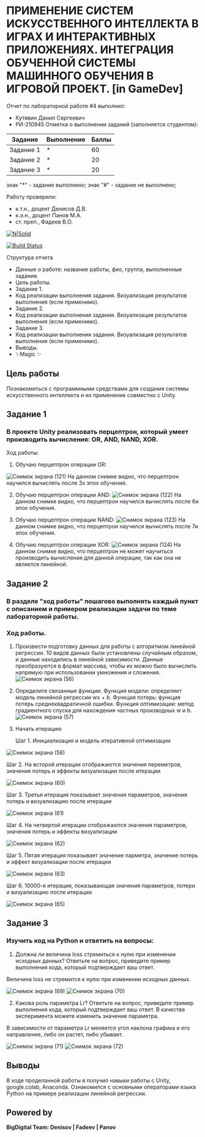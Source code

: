 # ПРИМЕНЕНИЕ СИСТЕМ ИСКУССТВЕННОГО ИНТЕЛЛЕКТА В ИГРАХ И ИНТЕРАКТИВНЫХ ПРИЛОЖЕНИЯХ. ИНТЕГРАЦИЯ ОБУЧЕННОЙ СИСТЕМЫ МАШИННОГО ОБУЧЕНИЯ В ИГРОВОЙ ПРОЕКТ. [in GameDev]
Отчет по лабораторной работе #4 выполнил:
- Кутявин Данил Сергеевич
- РИ-210945
Отметка о выполнении заданий (заполняется студентом):

| Задание | Выполнение | Баллы |
| ------ | ------ | ------ |
| Задание 1 | * | 60 |
| Задание 2 | * | 20 |
| Задание 3 | * | 20 |

знак "*" - задание выполнено; знак "#" - задание не выполнено;

Работу проверили:
- к.т.н., доцент Денисов Д.В.
- к.э.н., доцент Панов М.А.
- ст. преп., Фадеев В.О.

[![N|Solid](https://cldup.com/dTxpPi9lDf.thumb.png)](https://nodesource.com/products/nsolid)

[![Build Status](https://travis-ci.org/joemccann/dillinger.svg?branch=master)](https://travis-ci.org/joemccann/dillinger)

Структура отчета

- Данные о работе: название работы, фио, группа, выполненные задания.
- Цель работы.
- Задание 1.
- Код реализации выполнения задания. Визуализация результатов выполнения (если применимо).
- Задание 2.
- Код реализации выполнения задания. Визуализация результатов выполнения (если применимо).
- Задание 3.
- Код реализации выполнения задания. Визуализация результатов выполнения (если применимо).
- Выводы.
- ✨Magic ✨

## Цель работы
Познакомиться с программными средствами для создания системы искусственного интеллекта и их применение совместно с Unity.

## Задание 1
### В проекте Unity реализовать перцептрон, который умеет производить вычисления: OR, AND, NAND, XOR.
Ход работы:
1. Обучаю перцептрон операции OR:

![Снимок экрана (121)](https://user-images.githubusercontent.com/103362515/205010984-2da86e89-060e-4858-9ef9-3396c447ed57.png)
    На данном снимке видно, что перцептрон научился вычислять после 3х эпох обучения.

2. Обучаю перцептрон операции AND:
![Снимок экрана (122)](https://user-images.githubusercontent.com/103362515/205011526-e718b71c-7434-4034-8a0d-10f471c54420.png)
   На данном снимке видно, что перцептрон научился вычислять после 6и эпох обучения.

3. Обучаю перцептрон операции NAND:
![Снимок экрана (123)](https://user-images.githubusercontent.com/103362515/205011751-c8e905bb-488e-4d78-9e51-dd9cc038467c.png)
   На данном снимке видно, что перцептрон научился вычислять после 7и эпох обучения.

4. Обучаю перцептрон операции XOR:
![Снимок экрана (124)](https://user-images.githubusercontent.com/103362515/205012042-098050fb-600b-4c80-8559-d0f4312c9628.png)
   На данном снимке видно, что перцептрон не может научиться производить вычисления для данной операции, так как она не является линейной.

## Задание 2
### В разделе "ход работы" пошагово выполнять каждый пункт с описанием и примером реализации задачи по теме лабораторной работы.
### Ход работы.
1. Произвести подготовку данных для работы с алгоритмом линейной регрессии. 10 видов данных были установлены случайным образом, и данные находились в линейной зависимости. Данные преобразуются в формат массива, чтобы их можно было вычислить напрямую при использовании умножения и сложения.
![Снимок экрана (56)](https://user-images.githubusercontent.com/103362515/192774939-d9470644-1393-4ee0-9c66-cf1e437bbcc9.png)

2. Определите связанные функции. Функция модели: определяет модель линейной регрессии wx + b. Функция потерь: функция потерь среднеквадратичной ошибки. Функция оптимизации: метод градиентного спуска для нахождения частных производных w и b.
![Снимок экрана (57)](https://user-images.githubusercontent.com/103362515/192775742-253f912c-09db-4af9-90db-430255ec7bcb.png)
3. Начать итерацию
   
   Шаг 1. Инициализация и модель итеративной оптимизации
   
![Снимок экрана (58)](https://user-images.githubusercontent.com/103362515/192776031-f41404ff-71b8-4a44-980c-7147f45da746.png)

   Шаг 2. На всторой итерации отображаются значения переметров, значения потерь и эффекты визуализации после итерации
   
![Снимок экрана (60)](https://user-images.githubusercontent.com/103362515/192776311-ffffc2ad-c3bc-420b-a5b6-4c7f6ee7b2eb.png)

   Шаг 3. Третья итерация показывает значения параметров, значения потерь и визуализацию после итерации
   
![Снимок экрана (61)](https://user-images.githubusercontent.com/103362515/192776603-df3cea32-2fd1-4482-a95f-1589274e4463.png)

   Шаг 4. На четвертой итерации отображаются значения параметров, значения потерь и эффекты визуализации
   
![Снимок экрана (62)](https://user-images.githubusercontent.com/103362515/192776863-a63fb213-090e-41c4-9a77-08abadadc8c3.png)

   Шаг 5. Пятая итерация показывает значение парметра, значение потерь и эффект визуализации после итерации
   
![Снимок экрана (63)](https://user-images.githubusercontent.com/103362515/192777191-85bc6cf4-2c95-41fe-b991-5cd5e40cb5ab.png)

   Шаг 6. 10000-я итерация, показывающая значения параметров, потери и визуализацию после итерации
   
![Снимок экрана (65)](https://user-images.githubusercontent.com/103362515/192777408-bf08b59c-c3af-4499-b80b-362ac1acd85e.png)


## Задание 3
### Изучить код на Python и ответить на вопросы:

1. Должна ли величина loss стремиться к нулю при изменении исходных данных? Ответьте на вопрос, приведите пример выполнения кода, который подтверждает ваш ответ.

Величина loss не стремится к нулю при изменении исходных данных.

![Снимок экрана (69)](https://user-images.githubusercontent.com/103362515/192792518-711254f6-2a4b-4200-848b-ea652e663789.png)
![Снимок экрана (70)](https://user-images.githubusercontent.com/103362515/192792553-348fc5c3-239f-4ddf-a79e-3e9139583154.png)

2. Какова роль параметра Lr? Ответьте на вопрос, приведите пример выполнения кода, который подтверждает ваш ответ. В качестве эксперимента можете изменить значение параметра.

В зависимости от параметра Lr меняется угол наклона графика и его направление, либо он растет, либо убывает.

![Снимок экрана (71)](https://user-images.githubusercontent.com/103362515/192794183-a645cbbe-4d3d-42a8-840a-d94dfbcdc27c.png)
![Снимок экрана (72)](https://user-images.githubusercontent.com/103362515/192794212-80179a9b-1bfc-4bd8-9718-56d8ba6ad8ec.png)


## Выводы
В ходе проделанной работы я получил навыки работы с Unity, google.colab, Anaconda. Ознакомился с основными операторами языка Python на примере реализации линейной регрессии.

## Powered by

**BigDigital Team: Denisov | Fadeev | Panov**
